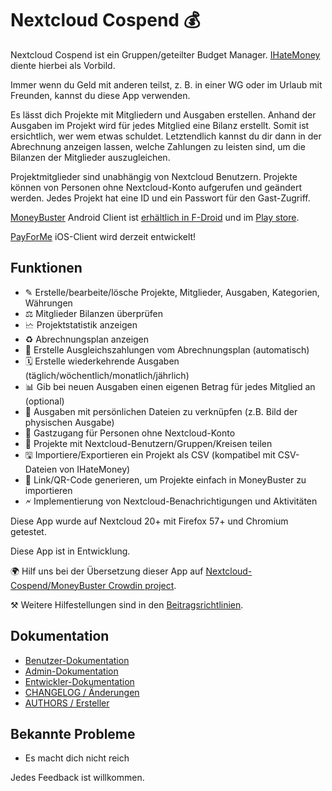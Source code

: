 # Nextcloud Cospend 💰

Nextcloud Cospend ist ein Gruppen/geteilter Budget Manager. [IHateMoney](https://github.com/spiral-project/ihatemoney/) diente hierbei als Vorbild.

Immer wenn du Geld mit anderen teilst, z. B. in einer WG oder im Urlaub mit Freunden, kannst du diese App verwenden.

Es lässt dich Projekte mit Mitgliedern und Ausgaben erstellen. Anhand der Ausgaben im Projekt wird für jedes Mitglied eine Bilanz erstellt. Somit ist ersichtlich, wer wem etwas schuldet. Letztendlich kannst du dir dann in der Abrechnung anzeigen lassen, welche Zahlungen zu leisten sind, um die Bilanzen der Mitglieder auszugleichen.

Projektmitglieder sind unabhängig von Nextcloud Benutzern. Projekte können von Personen ohne Nextcloud-Konto aufgerufen und geändert werden. Jedes Projekt hat eine ID und ein Passwort für den Gast-Zugriff.

[MoneyBuster](https://gitlab.com/eneiluj/moneybuster) Android Client ist [erhältlich in F-Droid](https://f-droid.org/packages/net.eneiluj.moneybuster/) und im [Play store](https://play.google.com/store/apps/details?id=net.eneiluj.moneybuster).

[PayForMe](https://github.com/mayflower/PayForMe) iOS-Client wird derzeit entwickelt!

## Funktionen

* ✎ Erstelle/bearbeite/lösche Projekte, Mitglieder, Ausgaben, Kategorien, Währungen
* ⚖ Mitglieder Bilanzen überprüfen
* 🗠 Projektstatistik anzeigen
* ♻ Abrechnungsplan anzeigen
* 🎇 Erstelle Ausgleichszahlungen vom Abrechnungsplan (automatisch)
* 🗓 Erstelle wiederkehrende Ausgaben (täglich/wöchentlich/monatlich/jährlich)
* 📊 Gib bei neuen Ausgaben einen eigenen Betrag für jedes Mitglied an (optional)
* 🔗 Ausgaben mit persönlichen Dateien zu verknüpfen (z.B. Bild der physischen Ausgabe)
* 👩 Gastzugang für Personen ohne Nextcloud-Konto
* 👫 Projekte mit Nextcloud-Benutzern/Gruppen/Kreisen teilen
* 🖫 Importiere/Exportieren ein Projekt als CSV (kompatibel mit CSV-Dateien von IHateMoney)
* 🔗 Link/QR-Code generieren, um Projekte einfach in MoneyBuster zu importieren
* 🗲 Implementierung von Nextcloud-Benachrichtigungen und Aktivitäten

Diese App wurde auf Nextcloud 20+ mit Firefox 57+ und Chromium getestet.

Diese App ist in Entwicklung.

🌍 Hilf uns bei der Übersetzung dieser App auf [Nextcloud-Cospend/MoneyBuster Crowdin project](https://crowdin.com/project/moneybuster).

⚒ Weitere Hilfestellungen sind in den [Beitragsrichtlinien](https://gitlab.com/eneiluj/cospend-nc/blob/master/CONTRIBUTING.md).

## Dokumentation

* [Benutzer-Dokumentation](https://github.com/eneiluj/cospend-nc/blob/master/docs/user.md)
* [Admin-Dokumentation](https://github.com/eneiluj/cospend-nc/blob/master/docs/admin.md)
* [Entwickler-Dokumentation](https://github.com/eneiluj/cospend-nc/blob/master/docs/dev.md)
* [CHANGELOG / Änderungen](https://github.com/eneiluj/cospend-nc/blob/master/CHANGELOG.md#change-log)
* [AUTHORS / Ersteller](https://github.com/eneiluj/cospend-nc/blob/master/AUTHORS.md#authors)

## Bekannte Probleme

* Es macht dich nicht reich

Jedes Feedback ist willkommen.